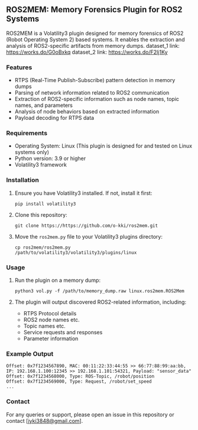 ## ROS2MEM: Memory Forensics Plugin for ROS2 Systems

ROS2MEM is a Volatility3 plugin designed for memory forensics of ROS2 (Robot Operating System 2) based systems. It enables the extraction and analysis of ROS2-specific artifacts from memory dumps.
dataset_1 link: https://works.do/G0oBxkq
dataset_2 link: https://works.do/F2Ij1Ky
### Features

- RTPS (Real-Time Publish-Subscribe) pattern detection in memory dumps
- Parsing of network information related to ROS2 communication
- Extraction of ROS2-specific information such as node names, topic names, and parameters
- Analysis of node behaviors based on extracted information
- Payload decoding for RTPS data


### Requirements

- Operating System: Linux (This plugin is designed for and tested on Linux systems only)
- Python version: 3.9 or higher
- Volatility3 framework

### Installation

1. Ensure you have Volatility3 installed. If not, install it first:
   ```
   pip install volatility3
   ```

2. Clone this repository:
   ```
   git clone https://https://github.com/o-kki/ros2mem.git
   ```

3. Move the `ros2mem.py` file to your Volatility3 plugins directory:
   ```
   cp ros2mem/ros2mem.py /path/to/volatility3/volatility3/plugins/linux
   ```

### Usage

1. Run the plugin on a memory dump:
   ```
   python3 vol.py -f /path/to/memory_dump.raw linux.ros2mem.ROS2Mem
   ```

2. The plugin will output discovered ROS2-related information, including:
   - RTPS Protocol details
   - ROS2 node names etc.
   - Topic names etc.
   - Service requests and responses
   - Parameter information

### Example Output

```
Offset: 0x7f1234567890, MAC: 00:11:22:33:44:55 >> 66:77:88:99:aa:bb, IP: 192.168.1.100:12345 >> 192.168.1.101:54321, Payload: "sensor_data"
Offset: 0x7f1234568000, Type: ROS-Topic, /robot/position
Offset: 0x7f1234569000, Type: Request, /robot/set_speed
...
```

### Contact

For any queries or support, please open an issue in this repository or contact [jyki3848@gmail.com].
